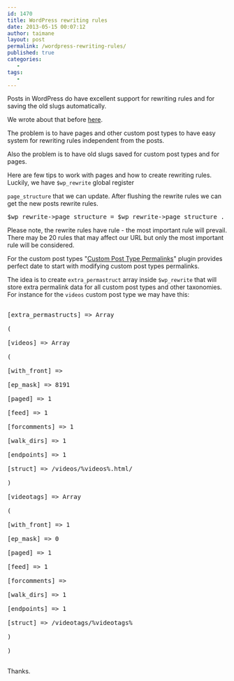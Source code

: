 ```yaml
---
id: 1470
title: WordPress rewriting rules
date: 2013-05-15 00:07:12
author: taimane
layout: post
permalink: /wordpress-rewriting-rules/
published: true
categories:
   -
tags:
   -
---
```

Posts in WordPress do have excellent support for rewriting rules and for saving the old slugs automatically.

We wrote about that before <a href="https://programming-review.com/how-to-update-or-recreate-wordpress-post_name-slugs-based-on-a-new-post_title/">here</a>.

The problem is to have pages and other custom post types to have easy system for rewriting rules independent from the posts.
Also the problem is to have old slugs saved for custom post types and for pages.

Here are few tips to work with pages and how to create rewriting rules. Luckily, we have <code>$wp_rewrite</code> global register
<code>page_structure</code> that we can update. After flushing the rewrite rules we can get the new posts rewrite rules.

<pre class="prettyprint">$wp_rewrite->page_structure = $wp_rewrite->page_structure . '.html';</pre>

Please note, the rewrite rules have rule - the most important rule will prevail. There may be 20 rules that may affect our URL but only the most important rule will be considered.
For the custom post types "<a href="http://wordpress.org/extend/plugins/custom-post-type-permalinks/">Custom Post Type Permalinks</a>" plugin provides perfect date to start with modifying custom post types permalinks.

The idea is to create <code>extra_permastruct</code> array inside <code>$wp_rewrite</code> that will store extra permalink data for all custom post types and other taxonomies. For instance for the <code>videos</code> custom post type we may have this:

<pre class="prettyprint">
[extra_permastructs] => Array
(
[videos] => Array
(
[with_front] =>
[ep_mask] => 8191
[paged] => 1
[feed] => 1
[forcomments] => 1
[walk_dirs] => 1
[endpoints] => 1
[struct] => /videos/%videos%.html/
)
[videotags] => Array
(
[with_front] => 1
[ep_mask] => 0
[paged] => 1
[feed] => 1
[forcomments] =>
[walk_dirs] => 1
[endpoints] => 1
[struct] => /videotags/%videotags%
)
)
</pre>
Thanks.  

